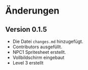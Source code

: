 # Änderungen

## Version 0.1.5

- Die Datei `changes.md` hinzugefügt.
- Contributors ausgefüllt.
- NPC1 Spritesheet erstellt.
- Vollbildschirm eingebaut
- Level 3 erstellt
